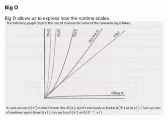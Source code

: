 ### Big O
Big O allows us to express how the runtime scales.
![Alt text](graph.PNG?raw=true "Title")


